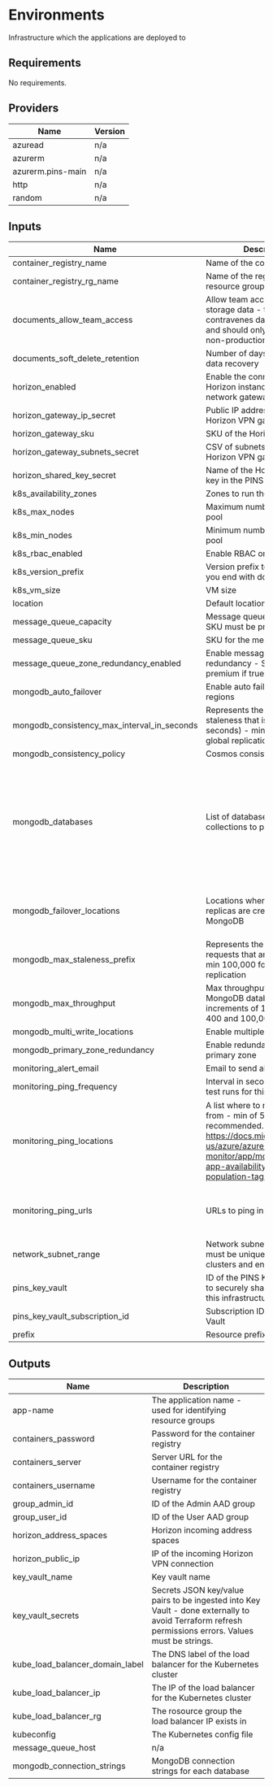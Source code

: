 # Environments

Infrastructure which the applications are deployed to

## Requirements

No requirements.

## Providers

| Name | Version |
|------|---------|
| azuread | n/a |
| azurerm | n/a |
| azurerm.pins-main | n/a |
| http | n/a |
| random | n/a |

## Inputs

| Name | Description | Type | Default | Required |
|------|-------------|------|---------|:--------:|
| container\_registry\_name | Name of the container registry | `string` | n/a | yes |
| container\_registry\_rg\_name | Name of the registry's resource group | `string` | n/a | yes |
| documents\_allow\_team\_access | Allow team access to the storage data - this contravenes data protection and should only be enabled in non-production clusters | `bool` | `false` | no |
| documents\_soft\_delete\_retention | Number of days to allow for data recovery | `number` | `30` | no |
| horizon\_enabled | Enable the connection to the Horizon instance over a virtual network gateway | `bool` | `false` | no |
| horizon\_gateway\_ip\_secret | Public IP address of the Horizon VPN gateway | `string` | `"horizon-gateway-ip"` | no |
| horizon\_gateway\_sku | SKU of the Horizon gateway | `string` | `"VpnGw1AZ"` | no |
| horizon\_gateway\_subnets\_secret | CSV of subnets to use for the Horizon VPN gateway | `string` | `null` | no |
| horizon\_shared\_key\_secret | Name of the Horizon shared key in the PINS key vault | `string` | `null` | no |
| k8s\_availability\_zones | Zones to run the node pools in | `list(string)` | `null` | no |
| k8s\_max\_nodes | Maximum number of nodes per pool | `number` | `3` | no |
| k8s\_min\_nodes | Minimum number of nodes per pool | `number` | `1` | no |
| k8s\_rbac\_enabled | Enable RBAC on cluster | `bool` | `true` | no |
| k8s\_version\_prefix | Version prefix to use - ensure you end with dot (.) | `string` | `"1.18."` | no |
| k8s\_vm\_size | VM size | `string` | `"Standard_DS2_v2"` | no |
| location | Default location for resources | `string` | `"uksouth"` | no |
| message\_queue\_capacity | Message queue capacity - SKU must be premium if non-0 | `number` | `0` | no |
| message\_queue\_sku | SKU for the message queue | `string` | `"Basic"` | no |
| message\_queue\_zone\_redundancy\_enabled | Enable message queue redundancy - SKU must be premium if true | `bool` | `false` | no |
| mongodb\_auto\_failover | Enable auto failover between regions | `bool` | `false` | no |
| mongodb\_consistency\_max\_interval\_in\_seconds | Represents the amount of staleness that is tolerated (in seconds) - min 5 mins for global replication | `number` | `300` | no |
| mongodb\_consistency\_policy | Cosmos consistency policy | `string` | `"BoundedStaleness"` | no |
| mongodb\_databases | List of databases and collections to provision | <pre>list(object({<br>    name = string<br>    collections = list(object({<br>      name = string<br>      default_ttl_seconds = number<br>      indexes = list(object({<br>        keys = set(string)<br>        unique = bool<br>      }))<br>    }))<br>  }))</pre> | `[]` | no |
| mongodb\_failover\_locations | Locations where failover replicas are created for MongoDB | <pre>list(object({<br>    location = string<br>    redundancy = bool<br>  }))</pre> | `[]` | no |
| mongodb\_max\_staleness\_prefix | Represents the number of state requests that are tolerated - min 100,000 for global replication | `number` | `100000` | no |
| mongodb\_max\_throughput | Max throughput of the MongoDB database - set in increments of 100 between 400 and 100,000 | `number` | `400` | no |
| mongodb\_multi\_write\_locations | Enable multiple write locations | `bool` | `false` | no |
| mongodb\_primary\_zone\_redundancy | Enable redundancy in the primary zone | `bool` | `false` | no |
| monitoring\_alert\_email | Email to send alerts to | `string` | `null` | no |
| monitoring\_ping\_frequency | Interval in seconds between test runs for this ping test | `number` | `300` | no |
| monitoring\_ping\_locations | A list where to run the tests from - min of 5 location recommended. List available at https://docs.microsoft.com/en-us/azure/azure-monitor/app/monitor-web-app-availability#location-population-tags | `list(string)` | <pre>[<br>  "emea-ru-msa-edge",<br>  "emea-se-sto-edge",<br>  "emea-gb-db3-azr",<br>  "emea-nl-ams-azr",<br>  "us-va-ash-azr"<br>]</pre> | no |
| monitoring\_ping\_urls | URLs to ping in the monitoring | <pre>list(object({<br>    name = string<br>    url = string<br>  }))</pre> | `[]` | no |
| network\_subnet\_range | Network subnet range. This must be unique across all clusters and end `/16` | `string` | n/a | yes |
| pins\_key\_vault | ID of the PINS Key Vault - used to securely share secrets with this infrastructure | `string` | `null` | no |
| pins\_key\_vault\_subscription\_id | Subscription ID for the Key Vault | `string` | `null` | no |
| prefix | Resource prefix | `string` | `"pins"` | no |

## Outputs

| Name | Description |
|------|-------------|
| app-name | The application name - used for identifying resource groups |
| containers\_password | Password for the container registry |
| containers\_server | Server URL for the container registry |
| containers\_username | Username for the container registry |
| group\_admin\_id | ID of the Admin AAD group |
| group\_user\_id | ID of the User AAD group |
| horizon\_address\_spaces | Horizon incoming address spaces |
| horizon\_public\_ip | IP of the incoming Horizon VPN connection |
| key\_vault\_name | Key vault name |
| key\_vault\_secrets | Secrets JSON key/value pairs to be ingested into Key Vault - done externally to avoid Terraform refresh permissions errors. Values must be strings. |
| kube\_load\_balancer\_domain\_label | The DNS label of the load balancer for the Kubernetes cluster |
| kube\_load\_balancer\_ip | The IP of the load balancer for the Kubernetes cluster |
| kube\_load\_balancer\_rg | The rosource group the load balancer IP exists in |
| kubeconfig | The Kubernetes config file |
| message\_queue\_host | n/a |
| mongodb\_connection\_strings | MongoDB connection strings for each database |

